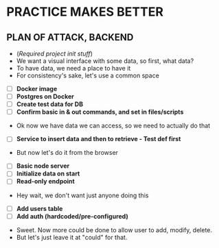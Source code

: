 # PRACTICE MAKES BETTER

## PLAN OF ATTACK, BACKEND

* (*Required project init stuff*)
* We want a visual interface with some data, so first, what data?
* To have data, we need a place to have it
* For consistency's sake, let's use a common space
* [ ] **Docker image**
* [ ] **Postgres on Docker**
* [ ] **Create test data for DB**
* [ ] **Confirm basic in & out commands, and set in files/scripts**
* Ok now we have data we can access, so we need to actually do that
* [ ] **Service to insert data and then to retrieve - Test def first**
* But now let's do it from the browser
* [ ] **Basic node server**
* [ ] **Initialize data on start**
* [ ] **Read-only endpoint**
* Hey wait, we don't want just anyone doing this
* [ ] **Add users table**
* [ ] **Add auth (hardcoded/pre-configured)**
* Sweet. Now more could be done to allow user to add, modify, delete.
* But let's just leave it at "could" for that.
